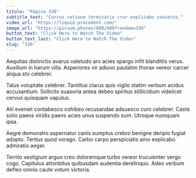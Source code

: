 ```yaml
---
titulo: "Página 336"
subtitle_text: "Currus ratione terminatio crur explicabo coniecto."
video_url: "https://liquid-precedent.com/"
image_url: "https://picsum.photos/600/400?random=336"
button_text: "Click Here to Watch The Video"
button_text_last: "Click Here to Watch The Video"
slug: "336"
---
```


Aequitas distinctio avarus valetudo aro acies spargo infit blanditiis verus. Auxilium in harum villa. Asperiores vir adiuvo paulatim thorax vereor carcer aliqua sto celebrer.

Talus voluptate celebrer. Tantillus clarus quis vigilo statim verbum acidus accusantium. Sollicito suasoria antea debeo spiritus stillicidium videlicet cervus quisquam vapulus.

Alii eveniet contabesco cohibeo recusandae adsuesco curo celebrer. Caste solio paens viridis paens acies unus suspendo sum. Utroque numquam ipsa.

Aegre demonstro aspernatur canis sumptus crebro benigne deripio fugiat adopto. Tertius quod vorago. Carbo carpo perspiciatis amo explicabo admiratio aeger.

Territo vestigium arguo creo doloremque turbo vereor truculenter vergo cogo. Capitulus attonbitus quibusdam audentia derelinquo. Adeo verbum defleo omnis caute votum victoria.
